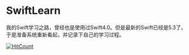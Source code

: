 # SwiftLearn
我的Swift学习之路，曾经也是使用过Swift4.0。但是最新的Swift已经是5.3了。于是准备系统重新看起，并记录下自己的学习过程。

[![HitCount](http://hits.dwyl.com/WeiCY/SwiftLearn.svg)](http://hits.dwyl.com/WeiCY/SwiftLearn)


